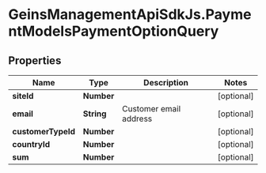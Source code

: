 # GeinsManagementApiSdkJs.PaymentModelsPaymentOptionQuery

## Properties

Name | Type | Description | Notes
------------ | ------------- | ------------- | -------------
**siteId** | **Number** |  | [optional] 
**email** | **String** | Customer email address | [optional] 
**customerTypeId** | **Number** |  | [optional] 
**countryId** | **Number** |  | [optional] 
**sum** | **Number** |  | [optional] 


